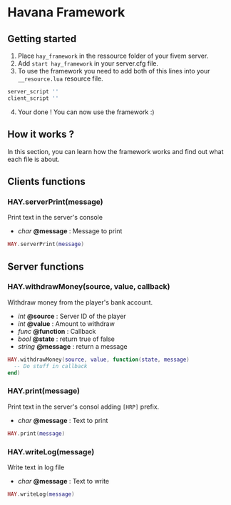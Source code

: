 # Havana Framework
## Getting started
1. Place `hay_framework` in the ressource folder of your fivem server.
2. Add `start hay_framework` in your server.cfg file.
3. To use the framework you need to add both of this lines into your `__resource.lua` resource file.
```lua
server_script ''
client_script ''
```
4. Your done ! You can now use the framework :)
## How it works ?
In this section, you can learn how the framework works and find out what each file is about.

## Clients functions
### HAY.serverPrint(message)
Print text in the server's console
- *char* **@message** : Message to print
```lua
HAY.serverPrint(message)
```

## Server functions
### HAY.withdrawMoney(source, value, callback)
Withdraw money from the player's bank account.
- *int* **@source** : Server ID of the player
- *int* **@value** : Amount to withdraw
- *func* **@function** : Callback
 - *bool* **@state** : return true of false
 - *string* **@message** : return a message
```lua
HAY.withdrawMoney(source, value, function(state, message)
  -- Do stuff in callback
end)
```
### HAY.print(message)
Print text in the server's consol adding `[HRP]` prefix.
- *char* **@message** : Text to print
```lua
HAY.print(message)
```

### HAY.writeLog(message)
Write text in log file
- *char* **@message** : Text to write
```lua
HAY.writeLog(message)
```
